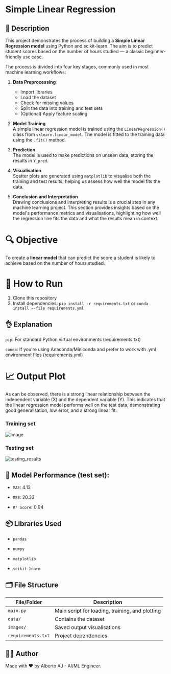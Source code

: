 
# Simple Linear Regression

## 📘 Description

This project demonstrates the process of building a **Simple Linear Regression model** using Python and scikit-learn. The aim is to predict student scores based on the number of hours studied — a classic beginner-friendly use case.

The process is divided into four key stages, commonly used in most machine learning workflows:

1. **Data Preprocessing**  
   - Import libraries  
   - Load the dataset  
   - Check for missing values  
   - Split the data into training and test sets  
   - (Optional) Apply feature scaling  

2. **Model Training**  
   A simple linear regression model is trained using the `LinearRegression()` class from `sklearn.linear_model`. The model is fitted to the training data using the `.fit()` method.

3. **Prediction**  
   The model is used to make predictions on unseen data, storing the results in `Y_pred`.

4. **Visualisation**  
   Scatter plots are generated using `matplotlib` to visualise both the training and test results, helping us assess how well the model fits the data.

5. **Conclusion and Interpretation**  
   Drawing conclusions and interpreting results is a crucial step in any machine learning project. This section provides insights based on the model's performance metrics and visualisations, highlighting how well the regression line fits the data and what the results mean in context.

# 🔍 Objective

  To create a **linear model** that can predict the score a student is likely to achieve based on the number of hours studied.
# 🚀 How to Run

1. Clone this repository
2. Install dependencies: `pip install -r requirements.txt` or `conda install --file requirements.yml`
## 👌 Explanation

```pip```: For standard Python virtual environments (requirements.txt)

```conda```: If you're using Anaconda/Miniconda and prefer to work with .yml environment files (requirements.yml)
# 📈 Output Plot

As can be observed, there is a strong linear relationship between the independent variable (X) and the dependent variable (Y). This indicates that the linear regression model performs well on the test data, demonstrating good generalisation, low error, and a strong linear fit.

### Training set
![Image](https://github.com/user-attachments/assets/a49cc6e2-a8ec-4d70-a4ea-1d0aeee0d1a2)

### Testing set
![testing_results](https://github.com/user-attachments/assets/02d5e5d7-9fe8-4dab-ad61-024db2d878d8)

## 🧪 Model Performance (test set):

- ```MAE```: 4.13

- ```MSE```: 20.33

- ```R² Score```: 0.94


## 📦 Libraries Used

- ```pandas```

- ```numpy```

- ```matplotlib```

- ```scikit-learn```
## 🗂️ File Structure

| File/Folder        | Description                    |
|--------------------|--------------------------------|
| `main.py`          | Main script for loading, training, and plotting |
| `data/`            | Contains the dataset           |
| `images/`          | Saved output visualisations    |
| `requirements.txt` | Project dependencies           |

## 👨‍💻 Author

Made with ❤️ by Alberto AJ - AI/ML Engineer.
